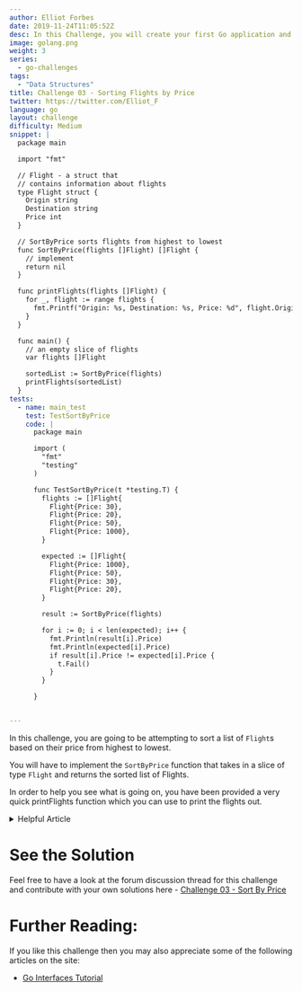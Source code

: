 ```yaml
---
author: Elliot Forbes
date: 2019-11-24T11:05:52Z
desc: In this Challenge, you will create your first Go application and commit it up to Github!
image: golang.png
weight: 3
series:
  - go-challenges
tags:
  - "Data Structures"
title: Challenge 03 - Sorting Flights by Price
twitter: https://twitter.com/Elliot_F
language: go
layout: challenge
difficulty: Medium
snippet: |
  package main

  import "fmt"

  // Flight - a struct that
  // contains information about flights
  type Flight struct {
    Origin string
    Destination string
    Price int
  }

  // SortByPrice sorts flights from highest to lowest
  func SortByPrice(flights []Flight) []Flight {
    // implement
    return nil
  }

  func printFlights(flights []Flight) {
    for _, flight := range flights {
      fmt.Printf("Origin: %s, Destination: %s, Price: %d", flight.Origin, flight.Destination, flight.Price)
    }
  }

  func main() {
    // an empty slice of flights
    var flights []Flight

    sortedList := SortByPrice(flights)
    printFlights(sortedList)
  }
tests: 
  - name: main_test
    test: TestSortByPrice
    code: |
      package main

      import (
        "fmt"
        "testing"
      )

      func TestSortByPrice(t *testing.T) {
        flights := []Flight{
          Flight{Price: 30},
          Flight{Price: 20},
          Flight{Price: 50},
          Flight{Price: 1000},
        }

        expected := []Flight{
          Flight{Price: 1000},
          Flight{Price: 50},
          Flight{Price: 30},
          Flight{Price: 20},
        }

        result := SortByPrice(flights)

        for i := 0; i < len(expected); i++ {
          fmt.Println(result[i].Price)
          fmt.Println(expected[i].Price)
          if result[i].Price != expected[i].Price {
            t.Fail()
          }
        }

      }


---
```


In this challenge, you are going to be attempting to sort a list of `Flight`s based on their price from highest to lowest. 

You will have to implement the `SortByPrice` function that takes in a slice of type `Flight` and returns the sorted list of Flights.

In order to help you see what is going on, you have been provided a very quick printFlights function which you can use to print the flights out.

<details><summary>Helpful Article</summary>

* [Sorting in Go with the Sort Package](/golang/go-sorting-with-sort-tutorial/)

</details>

# See the Solution

Feel free to have a look at the forum discussion thread for this challenge and contribute with your own solutions here - [Challenge 03 - Sort By Price](https://discuss.tutorialedge.net/t/challenge-03-sorting-by-price/20) 


# Further Reading:

If you like this challenge then you may also appreciate some of the following articles on the site:

* [Go Interfaces Tutorial](/golang/go-interfaces-tutorial/)
